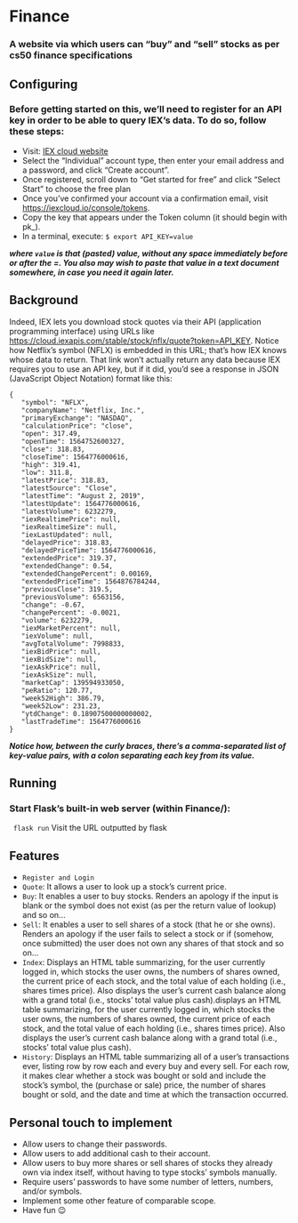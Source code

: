 # Finance
### A website via which users can “buy” and “sell” stocks as per cs50 finance specifications

## Configuring
### Before getting started on this, we’ll need to register for an API key in order to be able to query IEX’s data. To do so, follow these steps:
- Visit: [IEX cloud website](https://iexcloud.io/cloud-login#/register/)
- Select the “Individual” account type, then enter your email address and a password, and click “Create account”.
- Once registered, scroll down to “Get started for free” and click “Select Start” to choose the free plan
- Once you’ve confirmed your account via a confirmation email, visit https://iexcloud.io/console/tokens.
- Copy the key that appears under the Token column (it should begin with pk_).
- In a terminal, execute: `$ export API_KEY=value`

***where `value` is that (pasted) value, without any space immediately before or after the =. You also may wish to paste that value in a text document somewhere, in case you need it again later.***

## Background
Indeed, IEX lets you download stock quotes via their API (application programming interface) using URLs like https://cloud.iexapis.com/stable/stock/nflx/quote?token=API_KEY. Notice how Netflix’s symbol (NFLX) is embedded in this URL; that’s how IEX knows whose data to return. That link won’t actually return any data because IEX requires you to use an API key, but if it did, you’d see a response in JSON (JavaScript Object Notation) format like this:

```
{
   "symbol": "NFLX",
   "companyName": "Netflix, Inc.",
   "primaryExchange": "NASDAQ",
   "calculationPrice": "close",
   "open": 317.49,
   "openTime": 1564752600327,
   "close": 318.83,
   "closeTime": 1564776000616,
   "high": 319.41,
   "low": 311.8,
   "latestPrice": 318.83,
   "latestSource": "Close",
   "latestTime": "August 2, 2019",
   "latestUpdate": 1564776000616,
   "latestVolume": 6232279,
   "iexRealtimePrice": null,
   "iexRealtimeSize": null,
   "iexLastUpdated": null,
   "delayedPrice": 318.83,
   "delayedPriceTime": 1564776000616,
   "extendedPrice": 319.37,
   "extendedChange": 0.54,
   "extendedChangePercent": 0.00169,
   "extendedPriceTime": 1564876784244,
   "previousClose": 319.5,
   "previousVolume": 6563156,
   "change": -0.67,
   "changePercent": -0.0021,
   "volume": 6232279,
   "iexMarketPercent": null,
   "iexVolume": null,
   "avgTotalVolume": 7998833,
   "iexBidPrice": null,
   "iexBidSize": null,
   "iexAskPrice": null,
   "iexAskSize": null,
   "marketCap": 139594933050,
   "peRatio": 120.77,
   "week52High": 386.79,
   "week52Low": 231.23,
   "ytdChange": 0.18907500000000002,
   "lastTradeTime": 1564776000616
}
```

***Notice how, between the curly braces, there’s a comma-separated list of key-value pairs, with a colon separating each key from its value.***

## Running
### Start Flask’s built-in web server (within Finance/):
`` flask run``
Visit the URL outputted by flask

## Features
- `Register and Login`
- `Quote`: It allows a user to look up a stock’s current price.
- `Buy`: It enables a user to buy stocks. Renders an apology if the input is blank or the symbol does not exist (as per the return value of lookup) and so on...
- `Sell`: It enables a user to sell shares of a stock (that he or she owns). Renders an apology if the user fails to select a stock or if (somehow, once submitted) the user does not own any shares of that stock and so on...
- `Index`: Displays an HTML table summarizing, for the user currently logged in, which stocks the user owns, the numbers of shares owned, the current price of each stock, and the total value of each holding (i.e., shares times price). Also displays the user’s current cash balance along with a grand total (i.e., stocks’ total value plus cash).displays an HTML table summarizing, for the user currently logged in, which stocks the user owns, the numbers of shares owned, the current price of each stock, and the total value of each holding (i.e., shares times price). Also displays the user’s current cash balance along with a grand total (i.e., stocks’ total value plus cash).
- `History`: Displays an HTML table summarizing all of a user’s transactions ever, listing row by row each and every buy and every sell. For each row, it makes clear whether a stock was bought or sold and include the stock’s symbol, the (purchase or sale) price, the number of shares bought or sold, and the date and time at which the transaction occurred.

## Personal touch to implement
- Allow users to change their passwords.
- Allow users to add additional cash to their account.
- Allow users to buy more shares or sell shares of stocks they already own via index itself, without having to type stocks’ symbols manually.
- Require users’ passwords to have some number of letters, numbers, and/or symbols.
- Implement some other feature of comparable scope.
- Have fun :wink:
